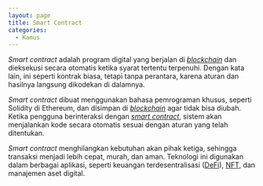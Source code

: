 ```yaml
---
layout: page
title: Smart Contract
categories:
  - Kamus
---
```


*Smart contract* adalah program digital yang berjalan di [*blockchain*](https://rojocrypto.com/blockchain/) dan dieksekusi secara otomatis ketika syarat tertentu terpenuhi. Dengan kata lain, ini seperti kontrak biasa, tetapi tanpa perantara, karena aturan dan hasilnya langsung dikodekan di dalamnya.

*Smart contract* dibuat menggunakan bahasa pemrograman khusus, seperti Solidity di Ethereum, dan disimpan di [*blockchain*](https://rojocrypto.com/blockchain/) agar tidak bisa diubah. Ketika pengguna berinteraksi dengan [*smart contract*](https://rojocrypto.com/smart-contract/), sistem akan menjalankan kode secara otomatis sesuai dengan aturan yang telah ditentukan.

*Smart contract* menghilangkan kebutuhan akan pihak ketiga, sehingga transaksi menjadi lebih cepat, murah, dan aman. Teknologi ini digunakan dalam berbagai aplikasi, seperti keuangan terdesentralisasi ([DeFi](https://rojocrypto.com/defi/)), [NFT](https://rojocrypto.com/nft/), dan manajemen aset digital.